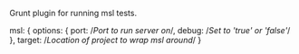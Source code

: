 Grunt plugin for running msl tests.

msl: {
  options: {
    port: /*Port to run server on*/,
    debug: /*Set to 'true' or 'false'*/
  },
  target: /*Location of project to wrap msl around*/
}
